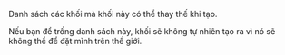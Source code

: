 Danh sách các khối mà khối này có thể thay thế khi tạo.

Nếu bạn để trống danh sách này, khối sẽ không tự nhiên tạo ra vì nó sẽ không thể
để đặt mình trên thế giới.